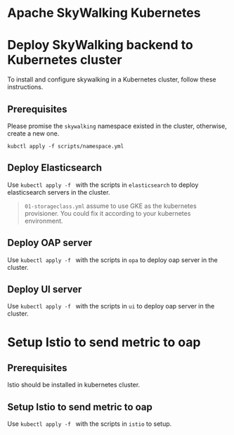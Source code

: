 Apache SkyWalking Kubernetes
==========

# Deploy SkyWalking backend to Kubernetes cluster

To install and configure skywalking in a Kubernetes cluster, follow these instructions.

## Prerequisites

Please promise the `skywalking` namespace existed in the cluster, otherwise, create a new one.

`kubctl apply -f scripts/namespace.yml`

## Deploy Elasticsearch

Use `kubectl apply -f ` with the scripts in `elasticsearch` to deploy elasticsearch servers
in the cluster.

> `01-storageclass.yml` assume to use GKE as the kubernetes provisioner. You could fix it according
to your kubernetes environment.

## Deploy OAP server 

Use `kubectl apply -f ` with the scripts in `opa` to deploy oap server
in the cluster.

## Deploy UI server 

Use `kubectl apply -f ` with the scripts in `ui` to deploy oap server
in the cluster.

# Setup Istio to send metric to oap

## Prerequisites

Istio should be installed in kubernetes cluster.

## Setup Istio to send metric to oap

Use `kubectl apply -f ` with the scripts in `istio` to setup.
